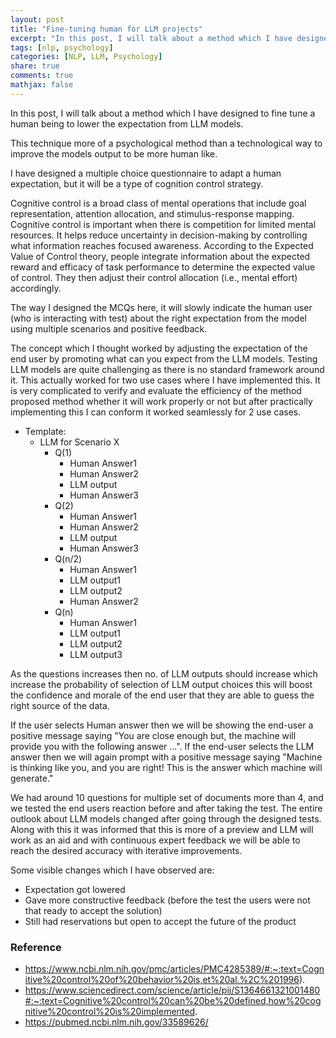 ```yaml
---
layout: post
title: "Fine-tuning human for LLM projects"
excerpt: "In this post, I will talk about a method which I have designed to fine tune a human being to lower the expectation from LLM models."
tags: [nlp, psychology]
categories: [NLP, LLM, Psychology]
share: true
comments: true
mathjax: false
---
```


In this post, I will talk about a method which I have designed to fine tune a human being to lower the expectation from LLM models.

This technique more of a psychological method than a technological way to improve the models output to be more human like.

I have designed a multiple choice questionnaire to adapt a human expectation, but it will be a type of cognition control strategy.

Cognitive control is a broad class of mental operations that include goal representation, attention allocation, and stimulus-response mapping. Cognitive control is important when there is competition for limited mental resources. It helps reduce uncertainty in decision-making by controlling what information reaches focused awareness. According to the Expected Value of Control theory, people integrate information about the expected reward and efficacy of task performance to determine the expected value of control. They then adjust their control allocation (i.e., mental effort) accordingly.

The way I designed the MCQs here, it will slowly indicate the human user (who is interacting with test) about the right expectation from the model using multiple scenarios and positive feedback.

The concept which I thought worked by adjusting the expectation of the end user by promoting what can you expect from the LLM models. Testing LLM models are quite challenging as there is no standard framework around it. This actually worked for two use cases where I have implemented this. It is very complicated to verify and evaluate the efficiency of the method proposed method whether it will work properly or not but after practically implementing this I can conform it worked seamlessly for 2 use cases.

* Template:
  * LLM for Scenario X
    - Q(1)
      * Human Answer1
      * Human Answer2
      * LLM output
      * Human Answer3
    * Q(2)
      * Human Answer1
      * Human Answer2
      * LLM output
      * Human Answer3
    * Q(n/2)
      * Human Answer1
      * LLM output1 
      * LLM output2
      * Human Answer2
    * Q(n)
      * Human Answer1
      * LLM output1 
      * LLM output2
      * LLM output3

As the questions increases then no. of LLM outputs should increase which increase the probability of selection of LLM output choices this will boost the confidence and morale of the end user that they are able to guess the right source of the data.

If the user selects Human answer then we will be showing the end-user a positive message saying "You are close enough but, the machine will provide you with the following answer ...". If the end-user selects the LLM answer then we will again prompt with a positive message saying "Machine is thinking like you, and you are right! This is the answer which machine will generate." 

We had around 10 questions for multiple set of documents more than 4, and we tested the end users reaction before and after taking the test. The entire outlook about LLM models changed after going through the designed tests. Along with this it was informed that this is more of a preview and LLM will work as an aid and with continuous expert feedback we will be able to reach the desired accuracy with iterative improvements.

Some visible changes which I have observed are:
- Expectation got lowered
- Gave more constructive feedback (before the test the users were not that ready to accept the solution)
- Still had reservations but open to accept the future of the product


### Reference
- https://www.ncbi.nlm.nih.gov/pmc/articles/PMC4285389/#:~:text=Cognitive%20control%20of%20behavior%20is,et%20al.%2C%201996).
- https://www.sciencedirect.com/science/article/pii/S1364661321001480#:~:text=Cognitive%20control%20can%20be%20defined,how%20cognitive%20control%20is%20implemented.
- https://pubmed.ncbi.nlm.nih.gov/33589626/
